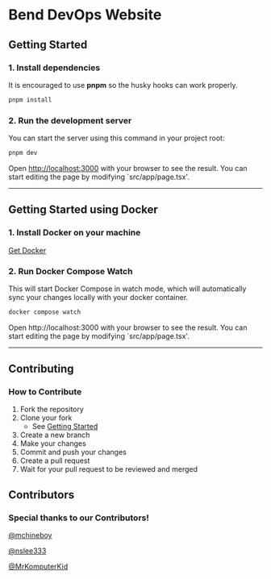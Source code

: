 # Bend DevOps Website

## Getting Started

### 1. Install dependencies

It is encouraged to use **pnpm** so the husky hooks can work properly.

```bash
pnpm install
```

### 2. Run the development server

You can start the server using this command in your project root:

```bash
pnpm dev
```

Open [http://localhost:3000](http://localhost:3000) with your browser to see the result. You can start editing the page by modifying `src/app/page.tsx'.

---

## Getting Started using Docker

### 1. Install Docker on your machine

[Get Docker](https://docs.docker.com/get-docker/)

### 2. Run Docker Compose Watch

This will start Docker Compose in watch mode, which will automatically sync your changes locally with your docker container.

```bash
docker compose watch
```

Open http://localhost:3000 with your browser to see the result. You can start editing the page by modifying `src/app/page.tsx'.

---

## Contributing

### How to Contribute

1. Fork the repository
2. Clone your fork
   - See [Getting Started](https://github.com/bend-devops/benddevops?tab=readme-ov-file#getting-started)
3. Create a new branch
4. Make your changes
5. Commit and push your changes
6. Create a pull request
7. Wait for your pull request to be reviewed and merged

## Contributors

### Special thanks to our Contributors!

[@mchineboy](https://github.com/mchineboy)

[@nslee333](https://github.com/nslee333)

[@MrKomputerKid](https://github.com/MrKomputerKid)
